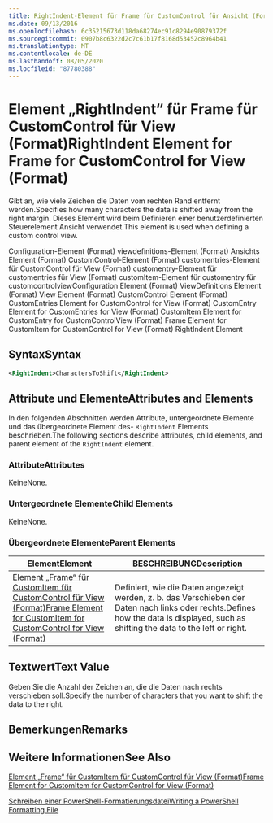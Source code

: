 ```yaml
---
title: RightIndent-Element für Frame für CustomControl für Ansicht (Format) | Microsoft-Dokumentation
ms.date: 09/13/2016
ms.openlocfilehash: 6c35215673d118da68274ec91c8294e90879372f
ms.sourcegitcommit: 0907b8c6322d2c7c61b17f8168d53452c8964b41
ms.translationtype: MT
ms.contentlocale: de-DE
ms.lasthandoff: 08/05/2020
ms.locfileid: "87780388"
---
```

# <a name="rightindent-element-for-frame-for-customcontrol-for-view-format"></a><span data-ttu-id="f6d4a-102">Element „RightIndent“ für Frame für CustomControl für View (Format)</span><span class="sxs-lookup"><span data-stu-id="f6d4a-102">RightIndent Element for Frame for CustomControl for View (Format)</span></span>

<span data-ttu-id="f6d4a-103">Gibt an, wie viele Zeichen die Daten vom rechten Rand entfernt werden.</span><span class="sxs-lookup"><span data-stu-id="f6d4a-103">Specifies how many characters the data is shifted away from the right margin.</span></span> <span data-ttu-id="f6d4a-104">Dieses Element wird beim Definieren einer benutzerdefinierten Steuerelement Ansicht verwendet.</span><span class="sxs-lookup"><span data-stu-id="f6d4a-104">This element is used when defining a custom control view.</span></span>

<span data-ttu-id="f6d4a-105">Configuration-Element (Format) viewdefinitions-Element (Format) Ansichts Element (Format) CustomControl-Element (Format) customentries-Element für CustomControl für View (Format) customentry-Element für customentries für View (Format) customItem-Element für customentry für customcontrolview</span><span class="sxs-lookup"><span data-stu-id="f6d4a-105">Configuration Element (Format) ViewDefinitions Element (Format) View Element (Format) CustomControl Element (Format) CustomEntries Element for CustomControl for View (Format) CustomEntry Element for CustomEntries for View (Format) CustomItem Element for CustomEntry for CustomControlView (Format) Frame Element for CustomItem for CustomControl for View (Format) RightIndent Element</span></span>

## <a name="syntax"></a><span data-ttu-id="f6d4a-106">Syntax</span><span class="sxs-lookup"><span data-stu-id="f6d4a-106">Syntax</span></span>

```xml
<RightIndent>CharactersToShift</RightIndent>
```

## <a name="attributes-and-elements"></a><span data-ttu-id="f6d4a-107">Attribute und Elemente</span><span class="sxs-lookup"><span data-stu-id="f6d4a-107">Attributes and Elements</span></span>

<span data-ttu-id="f6d4a-108">In den folgenden Abschnitten werden Attribute, untergeordnete Elemente und das übergeordnete Element des- `RightIndent` Elements beschrieben.</span><span class="sxs-lookup"><span data-stu-id="f6d4a-108">The following sections describe attributes, child elements, and parent element of the `RightIndent` element.</span></span>

### <a name="attributes"></a><span data-ttu-id="f6d4a-109">Attribute</span><span class="sxs-lookup"><span data-stu-id="f6d4a-109">Attributes</span></span>

<span data-ttu-id="f6d4a-110">Keine</span><span class="sxs-lookup"><span data-stu-id="f6d4a-110">None.</span></span>

### <a name="child-elements"></a><span data-ttu-id="f6d4a-111">Untergeordnete Elemente</span><span class="sxs-lookup"><span data-stu-id="f6d4a-111">Child Elements</span></span>

<span data-ttu-id="f6d4a-112">Keine</span><span class="sxs-lookup"><span data-stu-id="f6d4a-112">None.</span></span>

### <a name="parent-elements"></a><span data-ttu-id="f6d4a-113">Übergeordnete Elemente</span><span class="sxs-lookup"><span data-stu-id="f6d4a-113">Parent Elements</span></span>

|<span data-ttu-id="f6d4a-114">Element</span><span class="sxs-lookup"><span data-stu-id="f6d4a-114">Element</span></span>|<span data-ttu-id="f6d4a-115">BESCHREIBUNG</span><span class="sxs-lookup"><span data-stu-id="f6d4a-115">Description</span></span>|
|-------------|-----------------|
|[<span data-ttu-id="f6d4a-116">Element „Frame“ für CustomItem für CustomControl für View (Format)</span><span class="sxs-lookup"><span data-stu-id="f6d4a-116">Frame Element for CustomItem for CustomControl for View (Format)</span></span>](./frame-element-for-customitem-for-customcontrol-for-view-format.md)|<span data-ttu-id="f6d4a-117">Definiert, wie die Daten angezeigt werden, z. b. das Verschieben der Daten nach links oder rechts.</span><span class="sxs-lookup"><span data-stu-id="f6d4a-117">Defines how the data is displayed, such as shifting the data to the left or right.</span></span>|

## <a name="text-value"></a><span data-ttu-id="f6d4a-118">Textwert</span><span class="sxs-lookup"><span data-stu-id="f6d4a-118">Text Value</span></span>

<span data-ttu-id="f6d4a-119">Geben Sie die Anzahl der Zeichen an, die die Daten nach rechts verschieben soll.</span><span class="sxs-lookup"><span data-stu-id="f6d4a-119">Specify the number of characters that you want to shift the data to the right.</span></span>

## <a name="remarks"></a><span data-ttu-id="f6d4a-120">Bemerkungen</span><span class="sxs-lookup"><span data-stu-id="f6d4a-120">Remarks</span></span>

## <a name="see-also"></a><span data-ttu-id="f6d4a-121">Weitere Informationen</span><span class="sxs-lookup"><span data-stu-id="f6d4a-121">See Also</span></span>

[<span data-ttu-id="f6d4a-122">Element „Frame“ für CustomItem für CustomControl für View (Format)</span><span class="sxs-lookup"><span data-stu-id="f6d4a-122">Frame Element for CustomItem for CustomControl for View (Format)</span></span>](./frame-element-for-customitem-for-customcontrol-for-view-format.md)

[<span data-ttu-id="f6d4a-123">Schreiben einer PowerShell-Formatierungsdatei</span><span class="sxs-lookup"><span data-stu-id="f6d4a-123">Writing a PowerShell Formatting File</span></span>](./writing-a-powershell-formatting-file.md)
